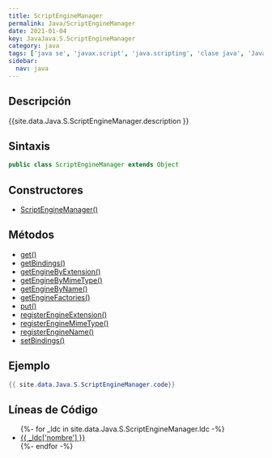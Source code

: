 ```yaml
---
title: ScriptEngineManager
permalink: Java/ScriptEngineManager
date: 2021-01-04
key: JavaJava.S.ScriptEngineManager
category: java
tags: ['java se', 'javax.script', 'java.scripting', 'clase java', 'Java 1.6']
sidebar: 
  nav: java
---
```


## Descripción
{{site.data.Java.S.ScriptEngineManager.description }}

## Sintaxis
~~~java
public class ScriptEngineManager extends Object
~~~

## Constructores
* [ScriptEngineManager()](/Java/ScriptEngineManager/ScriptEngineManager/)

## Métodos
* [get()](/Java/ScriptEngineManager/get)
* [getBindings()](/Java/ScriptEngineManager/getBindings)
* [getEngineByExtension()](/Java/ScriptEngineManager/getEngineByExtension)
* [getEngineByMimeType()](/Java/ScriptEngineManager/getEngineByMimeType)
* [getEngineByName()](/Java/ScriptEngineManager/getEngineByName)
* [getEngineFactories()](/Java/ScriptEngineManager/getEngineFactories)
* [put()](/Java/ScriptEngineManager/put)
* [registerEngineExtension()](/Java/ScriptEngineManager/registerEngineExtension)
* [registerEngineMimeType()](/Java/ScriptEngineManager/registerEngineMimeType)
* [registerEngineName()](/Java/ScriptEngineManager/registerEngineName)
* [setBindings()](/Java/ScriptEngineManager/setBindings)

## Ejemplo
~~~java
{{ site.data.Java.S.ScriptEngineManager.code}}
~~~

## Líneas de Código
<ul>
{%- for _ldc in site.data.Java.S.ScriptEngineManager.ldc -%}
   <li>
       <a href="{{_ldc['url'] }}">{{ _ldc['nombre'] }}</a>
   </li>
{%- endfor -%}
</ul>
